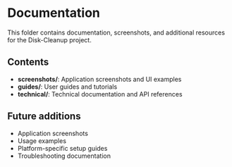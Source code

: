 # Documentation

This folder contains documentation, screenshots, and additional resources for the Disk-Cleanup project.

## Contents

- **screenshots/**: Application screenshots and UI examples
- **guides/**: User guides and tutorials
- **technical/**: Technical documentation and API references

## Future additions

- Application screenshots
- Usage examples
- Platform-specific setup guides
- Troubleshooting documentation
